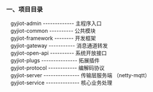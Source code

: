 ### 一、项目目录
&nbsp;&nbsp; gyjiot-admin     ------------- 主程序入口<br/>
&nbsp;&nbsp; gyjiot-common    ---------- 公共模块<br />
&nbsp;&nbsp; gyjiot-framework -------- 开发框架<br />
&nbsp;&nbsp; gyjiot-gateway   ----------- 消息通道转发<br/>
&nbsp;&nbsp; gyjiot-open-api  ---------- 系统开放接口<br />
&nbsp;&nbsp; gyjiot-plugs     --------------- 拓展插件<br/>
&nbsp;&nbsp; gyjiot-protocol  ------------ 编解码协议<br />
&nbsp;&nbsp; gyjiot-server    --------------- 传输层服务端 （netty-mqtt）<br />
&nbsp;&nbsp; gyjiot-service   -------------- 核心业务处理<br/>
